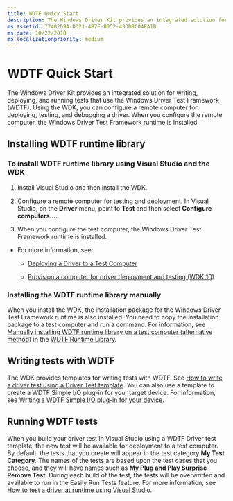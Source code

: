 ```yaml
---
title: WDTF Quick Start
description: The Windows Driver Kit provides an integrated solution for writing, deploying, and running tests that use the Windows Driver Test Framework (WDTF).
ms.assetid: 77402D9A-DD21-4B7F-B052-43DB8C04EA1B
ms.date: 10/22/2018
ms.localizationpriority: medium
---
```


# WDTF Quick Start

The Windows Driver Kit provides an integrated solution for writing, deploying, and running tests that use the Windows Driver Test Framework (WDTF). Using the WDK, you can configure a remote computer for deploying, testing, and debugging a driver. When you configure the remote computer, the Windows Driver Test Framework runtime is installed.

## Installing WDTF runtime library

### To install WDTF runtime library using Visual Studio and the WDK

1. Install Visual Studio and then install the WDK.

2. Configure a remote computer for testing and deployment. In Visual Studio, on the **Driver** menu, point to **Test** and then select **Configure computers...**.

3. When you configure the test computer, the Windows Driver Test Framework runtime is installed.

- For more information, see:

  - [Deploying a Driver to a Test Computer](../develop/deploying-a-driver-to-a-test-computer.md)

  - [Provision a computer for driver deployment and testing (WDK 10)](../gettingstarted/provision-a-target-computer-wdk-8-1.md)  

### Installing the WDTF runtime library manually

When you install the WDK, the installation package for the Windows Driver Test Framework runtime is also installed. You need to copy the installation package to a test computer and run a command. For information, see [Manually installing WDTF runtime library on a test computer (alternative method)](./wdtf-runtime-library.md#manually-installing-wdtf-on-a-test-computer-alternative-method) in the [WDTF Runtime Library](wdtf-runtime-library.md).

## Writing tests with WDTF

The WDK provides templates for writing tests with WDTF. See [How to write a driver test using a Driver Test template](../develop/how-to-write-a-driver-test-.md). You can also use a template to create a WDTF Simple I/O plug-in for your target device. For information, see [Writing a WDTF Simple I/O plug-in for your device](writing-a-wdtf-simpleio-plug-in-for-your-device.md).

## Running WDTF tests

When you build your driver test in Visual Studio using a WDTF Driver test template, the new test will be available for deployment to a test computer. By default, the tests that you create will appear in the test category **My Test Category**. The names of the tests are based upon the test cases that you choose, and they will have names such as **My Plug and Play Surprise Remove Test**. During each build of the test, the tests will be overwritten and available to run in the Easily Run Tests feature. For more information, see [How to test a driver at runtime using Visual Studio](../develop/testing-a-driver-at-runtime.md).